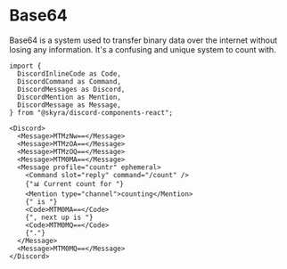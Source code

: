 # Base64

Base64 is a system used to transfer binary data over the internet without losing any information. It's a confusing and unique system to count with.

```mdx-code-block
import {
  DiscordInlineCode as Code,
  DiscordCommand as Command,
  DiscordMessages as Discord,
  DiscordMention as Mention,
  DiscordMessage as Message,
} from "@skyra/discord-components-react";

<Discord>
  <Message>MTMzNw==</Message>
  <Message>MTMzOA==</Message>
  <Message>MTMzOQ==</Message>
  <Message>MTM0MA==</Message>
  <Message profile="countr" ephemeral>
    <Command slot="reply" command="/count" />
    {"📊 Current count for "}
    <Mention type="channel">counting</Mention>
    {" is "}
    <Code>MTM0MA==</Code>
    {", next up is "}
    <Code>MTM0MQ==</Code>
    {"."}
  </Message>
  <Message>MTM0MQ==</Message>
</Discord>
```
